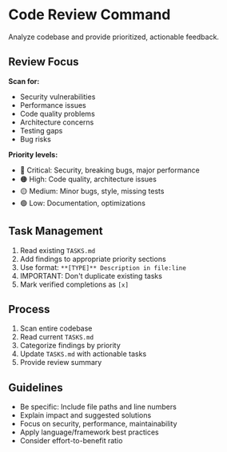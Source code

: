# Code Review Command

Analyze codebase and provide prioritized, actionable feedback.

## Review Focus

**Scan for:**

- Security vulnerabilities
- Performance issues
- Code quality problems
- Architecture concerns
- Testing gaps
- Bug risks

**Priority levels:**

- 🔴 Critical: Security, breaking bugs, major performance
- 🟠 High: Code quality, architecture issues
- 🟡 Medium: Minor bugs, style, missing tests
- 🟢 Low: Documentation, optimizations

## Task Management

1. Read existing `TASKS.md`
2. Add findings to appropriate priority sections
3. Use format: `**[TYPE]** Description in file:line`
4. IMPORTANT: Don't duplicate existing tasks
5. Mark verified completions as `[x]`

## Process

1. Scan entire codebase
2. Read current `TASKS.md`
3. Categorize findings by priority
4. Update `TASKS.md` with actionable tasks
5. Provide review summary

## Guidelines

- Be specific: Include file paths and line numbers
- Explain impact and suggested solutions
- Focus on security, performance, maintainability
- Apply language/framework best practices
- Consider effort-to-benefit ratio
